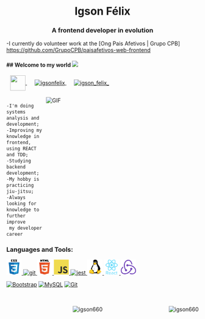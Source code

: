 <h1 align="center">Igson Félix </h1>
<h3 align="center"> A frontend developer in evolution </h3>

  -I currently do volunteer work at the [Ong Pais Afetivos | Grupo CPB] https://github.com/GrupoCPB/paisafetivos-web-frontend

<div align="center">
  <div align="left">
    <h4>## Welcome to my world
    <img src="https://github.com/TheDudeThatCode/TheDudeThatCode/blob/master/Assets/Earth.gif" width="24px"></h4>
  <div>
    <a style="margin:10px"href="https://github.com/igson660" target="_blank">
      <img align="center" margin="50px" src="https://cdn.iconscout.com/icon/free/png-256/github-108-438008.png"
        width="40px" height="40px" />
    </a>
    <a style="margin:10px" href="https://linkedin.com/in/igsonfelix" target="blank">
      <img align="center"
        src="https://raw.githubusercontent.com/rahuldkjain/github-profile-readme-generator/master/src/images/icons/Social/linked-in-alt.svg"
        alt="igsonfelix" height="40" width="40" />
    </a>
    <a style="margin:10px" href=https://instagram.com/igson_felix_" target="blank">
      <img align="center"
        src="https://raw.githubusercontent.com/rahuldkjain/github-profile-readme-generator/master/src/images/icons/Social/instagram.svg"
        alt="igson_felix_" height="40" width="40" />
    </a>
    <br/>
    <br/>
  </div>
    <img align="right" alt="GIF" src="https://i.pinimg.com/originals/e4/26/70/e426702edf874b181aced1e2fa5c6cde.gif"
      width="400px" />

    -I'm doing systems analysis and development;
    -Improving my knowledge in frontend, using REACT and TDD;
    -Studying backend development;
    -My hobby is practicing jiu-jitsu;
    -Always looking for knowledge to further improve
     my developer career
  </div>
</div>
<h3 align="left">Languages and Tools:</h3>

<p align="left">
  <a href="https://www.w3schools.com/css/" target="_blank">
    <img src="https://raw.githubusercontent.com/devicons/devicon/master/icons/css3/css3-original-wordmark.svg"
      alt="css3" width="40" height="40" />
  </a>
  <a href="https://git-scm.com/" target="_blank">
    <img src="https://www.vectorlogo.zone/logos/git-scm/git-scm-icon.svg" alt="git" width="40" height="40" />
  </a>
  <a href="https://www.w3.org/html/" target="_blank">
    <img src="https://raw.githubusercontent.com/devicons/devicon/master/icons/html5/html5-original-wordmark.svg"
      alt="html5" width="40" height="40" />
  </a>
  <a href="https://developer.mozilla.org/en-US/docs/Web/JavaScript" target="_blank">
    <img src="https://raw.githubusercontent.com/devicons/devicon/master/icons/javascript/javascript-original.svg"
      alt="javascript" width="40" height="40" />
  </a>
  <a href="https://jestjs.io" arget="_blank">
    <img src="https://www.vectorlogo.zone/logos/jestjsio/jestjsio-icon.svg" alt="jest" width="40" height="40" />
  </a>
  <a href="https://www.linux.org/" target="_blank">
    <img src="https://raw.githubusercontent.com/devicons/devicon/master/icons/linux/linux-original.svg" alt="linux"
      width="40" height="40" />
  </a>
  <a href="https://reactjs.org/" target="_blank">
    <img src="https://raw.githubusercontent.com/devicons/devicon/master/icons/react/react-original-wordmark.svg"
      alt="react" width="40" height="40" />
  </a>
  <a href="https://redux.js.org" target="_blank">
    <img src="https://raw.githubusercontent.com/devicons/devicon/master/icons/redux/redux-original.svg" alt="redux"
      width="40" height="40" />
  </a>
</p>


[![Bootstrap](https://img.shields.io/badge/-Bootstrap-563D7C?style=flat&logo=bootstrap&link=https://github.com/BRdhanani)](https://github.com/BRdhanani)
[![MySQL](https://img.shields.io/badge/-MySQL-black?style=flat&logo=mysql&link=https://github.com/BRdhanani)](https://github.com/BRdhanani)
[![Git](https://img.shields.io/badge/-Git-black?style=flat&logo=git&link=https://github.com/BRdhanani)](https://github.com/BRdhanani)

<div align="center">  
  <br>
  <br>
<img lign="left"
    src="https://github-readme-stats.vercel.app/api/top-langs?username=igson660&show_icons=true&locale=en&layout=compact"
    alt="igson660" />

  <img align="right" src="https://github-readme-streak-stats.herokuapp.com/?user=igson660&" alt="igson660" />
</div>
